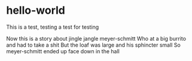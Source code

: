 # hello-world
This is a test, testing a test for testing

Now this is a story about jingle jangle meyer-schmitt
Who at a big burrito and had to take a shit
But the loaf was large and his sphincter small
So meyer-schmitt ended up face down in the hall
